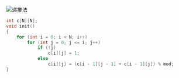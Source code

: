 ![递推法](https://user-images.githubusercontent.com/95573252/206386386-11721613-418a-434a-8992-577c80a2c119.png)

```c++
int c[N][N];
void init()
{
    for (int i = 0; i < N; i++)
        for (int j = 0; j <= i; j++)
            if (!j)
                c[i][j] = 1;
            else
                c[i][j] = (c[i - 1][j - 1] + c[i - 1][j]) % mod;
}
```

